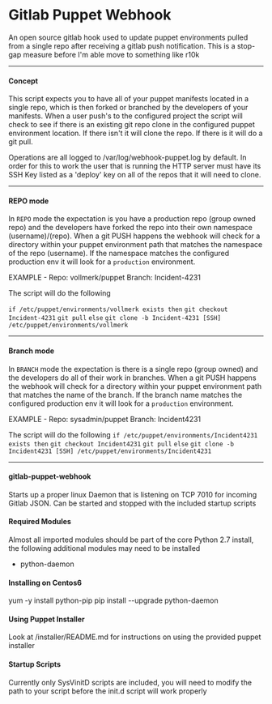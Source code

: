Gitlab Puppet Webhook
=======

An open source gitlab hook used to update puppet environments pulled from a
single repo after receiving a gitlab push notification. This is a stop-gap
measure before I'm able move to something like r10k

---
#### Concept
This script expects you to have all of your puppet manifests located in a single
repo, which is then forked or branched by the developers of your manifests. 
When a user push's to the configured project the script will check to see if 
there is an existing git repo clone in the configured puppet environment 
location. If there isn't it will clone the repo. If there is it will do a git pull. 

Operations are all logged to /var/log/webhook-puppet.log by default. In order for
this to work the user that is running the HTTP server must have its SSH Key listed
as a 'deploy' key on all of the repos that it will need to clone. 

---
#### REPO mode
In `REPO` mode the expectation is you have a production repo (group owned repo) and
the developers have forked the repo into their own namespace (username)/(repo). When
a git PUSH happens the webhook will check for a directory within your puppet environment
path that matches the namespace of the repo (username). If the namespace matches the 
configured production env it will look for a `production` environment. 

EXAMPLE - Repo: vollmerk/puppet Branch: Incident-4231

The script will do the following

`if /etc/puppet/environments/vollmerk exists then`
`git checkout Incident-4231`
`git pull`
`else`
`git clone -b Incident-4231 [SSH] /etc/puppet/environments/vollmerk`

---
#### Branch mode
In `BRANCH` mode the expectation is there is a single repo (group owned) and
the developers do all of their work in branches. When a git PUSH happens the webhook
will check for a directory within your puppet environment path that matches the
name of the branch. If the branch name matches the configured production env it will look for 
a `production` environment. 

EXAMPLE - Repo: sysadmin/puppet Branch: Incident4231

The script will do the following
`if /etc/puppet/environments/Incident4231 exists then`
`git checkout Incident4231`
`git pull`
`else`
`git clone -b Incident4231 [SSH] /etc/puppet/environments/Incident4231`

---
#### gitlab-puppet-webhook
  Starts up a proper linux Daemon that is listening on TCP 7010 for incoming
  Gitlab JSON. Can be started and stopped with the included startup scripts

#### Required Modules
  Almost all imported modules should be part of the core Python 2.7 install, the following additional modules
  may need to be installed

 * python-daemon


#### Installing on Centos6

  yum -y install python-pip
  pip install --upgrade python-daemon

#### Using Puppet Installer

  Look at /installer/README.md for instructions on using the provided puppet installer

#### Startup Scripts
  Currently only SysVinitD scripts are included, you will need to modify the path to your script
  before the init.d script will work properly
